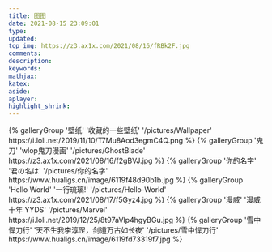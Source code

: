 ```yaml
---
title: 图图
date: 2021-08-15 23:09:01
type:
updated:
top_img: https://z3.ax1x.com/2021/08/16/fRBk2F.jpg
comments:
description:
keywords:
mathjax:
katex:
aside:
aplayer:
highlight_shrink:
---
```


<div class="gallery-group-main">
{% galleryGroup '壁纸' '收藏的一些壁纸' '/pictures/Wallpaper' https://i.loli.net/2019/11/10/T7Mu8Aod3egmC4Q.png %}
{% galleryGroup '鬼刀' 'wlop鬼刀漫画' '/pictures/GhostBlade' https://z3.ax1x.com/2021/08/16/f2gBVJ.jpg %}
{% galleryGroup '你的名字' '君の名は' '/pictures/你的名字' https://www.hualigs.cn/image/6119f48d90b1b.jpg  %}
{% galleryGroup 'Hello World' '一行琉璃!' '/pictures/Hello-World' https://z3.ax1x.com/2021/08/17/f5Gyz4.jpg  %}
{% galleryGroup '漫威' '漫威十年 YYDS' '/pictures/Marvel' https://i.loli.net/2019/12/25/8t97aVlp4hgyBGu.jpg %}
{% galleryGroup '雪中悍刀行' '天不生我李淳罡，剑道万古如长夜' '/pictures/雪中悍刀行' https://www.hualigs.cn/image/6119fd73319f7.jpg  %}
</div>
